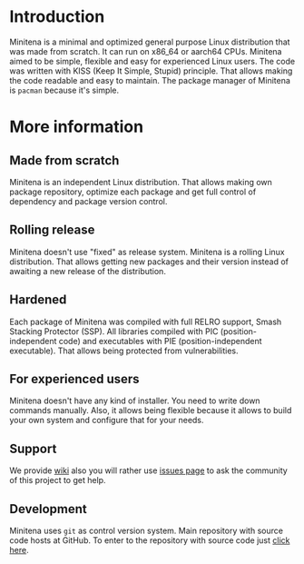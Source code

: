 # Introduction
Minitena is a minimal and optimized general purpose Linux distribution that was made from scratch. It can run on x86_64 or aarch64 CPUs. Minitena aimed to be simple, flexible and easy for experienced Linux users. The code was written with KISS (Keep It Simple, Stupid) principle. That allows making the code readable and easy to maintain. The package manager of Minitena is `pacman` because it's simple.

# More information
## Made from scratch
Minitena is an independent Linux distribution. That allows making own package repository, optimize each package and get full control of dependency and package version control.

## Rolling release
Minitena doesn't use "fixed" as release system. Minitena is a rolling Linux distribution. That allows getting new packages and their version instead of awaiting a new release of the distribution.

## Hardened
Each package of Minitena was compiled with full RELRO support, Smash Stacking Protector (SSP). All libraries compiled with PIC (position-independent code) and executables with PIE (position-independent executable). That allows being protected from vulnerabilities.

## For experienced users
Minitena doesn't have any kind of installer. You need to write down commands manually. Also, it allows being flexible because it allows to build your own system and configure that for your needs.

## Support
We provide [wiki](https://github.com/minitena/wiki/wiki) also you will rather use [issues page](https://github.com/minitena/issues/issues) to ask the community of this project to get help.

## Development
Minitena uses `git` as control version system. Main repository with source code hosts at GitHub. To enter to the repository with source code just [click here](https://github.com/minitena/source).
